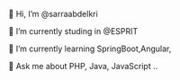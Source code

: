 

👋 Hi, I’m @sarraabdelkri


🔭 I’m currently studing  in @ESPRIT

🌱 I’m currently learning SpringBoot,Angular,

💬 Ask me about PHP, Java, JavaScript ..
